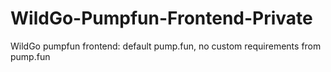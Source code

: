 # WildGo-Pumpfun-Frontend-Private
WildGo pumpfun frontend: default pump.fun, no custom requirements from pump.fun
